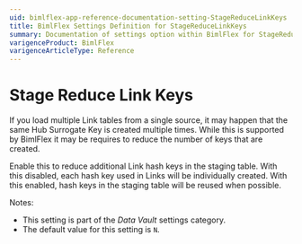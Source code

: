 ```yaml
---
uid: bimlflex-app-reference-documentation-setting-StageReduceLinkKeys
title: BimlFlex Settings Definition for StageReduceLinkKeys
summary: Documentation of settings option within BimlFlex for StageReduceLinkKeys
varigenceProduct: BimlFlex
varigenceArticleType: Reference
---
```


# Stage Reduce Link Keys

If you load multiple Link tables from a single source, it may happen that the same Hub Surrogate Key is created multiple times. While this is supported by BimlFlex it may be requires to reduce the number of keys that are created.

Enable this to reduce additional Link hash keys in the staging table. With this disabled, each hash key used in Links will be individually created. With this enabled, hash keys in the staging table will be reused when possible.

Notes:

* This setting is part of the *Data Vault* settings category.
* The default value for this setting is `N`.
